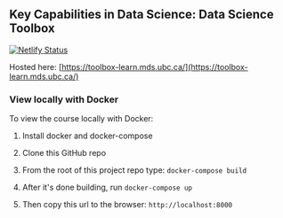 ## Key Capabilities in Data Science: Data Science Toolbox

[![Netlify Status](https://api.netlify.com/api/v1/badges/516635a7-99ae-46e5-8026-1f574725dc62/deploy-status)](https://app.netlify.com/sites/ds-toolbox/deploys)

Hosted here: [https://toolbox-learn.mds.ubc.ca/](https://toolbox-learn.mds.ubc.ca/)

### View locally with Docker

To view the course locally with Docker:

1. Install docker and docker-compose

2. Clone this GitHub repo

3. From the root of this project repo type: `docker-compose build`

4. After it's done building, run `docker-compose up`

5. Then copy this url to the browser: `http://localhost:8000`
